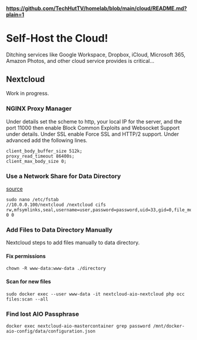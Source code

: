#### https://github.com/TechHutTV/homelab/blob/main/cloud/README.md?plain=1

# Self-Host the Cloud!
Ditching services like Google Workspace, Dropbox, iCloud, Microsoft 365, Amazon Photos, and other cloud service provides is critical...

## Nextcloud
Work in progress.

### NGINX Proxy Manager
Under details set the scheme to http, your local IP for the server, and the port 11000 then enable Block Common Exploits and Websocket Support under details. Under SSL enable Force SSL and HTTP/2 support. Under advanced add the following lines.
```
client_body_buffer_size 512k;
proxy_read_timeout 86400s;
client_max_body_size 0;
```

### Use a Network Share for Data Directory
[source](https://github.com/nextcloud/all-in-one?tab=readme-ov-file#can-i-use-a-cifssmb-share-as-nextclouds-datadir)
```
sudo nano /etc/fstab
//10.0.0.100/nextcloud /nextcloud cifs rw,mfsymlinks,seal,username=user,password=password,uid=33,gid=0,file_mode=0770,dir_mode=0770 0 0
```
### Add Files to Data Directory Manually
Nextcloud steps to add files manually to data directory. 
#### Fix permissions 
```
chown -R www-data:www-data ./directory
```
#### Scan for new files
```
sudo docker exec --user www-data -it nextcloud-aio-nextcloud php occ files:scan --all
```
### Find lost AIO Passphrase
```
docker exec nextcloud-aio-mastercontainer grep password /mnt/docker-aio-config/data/configuration.json
```

